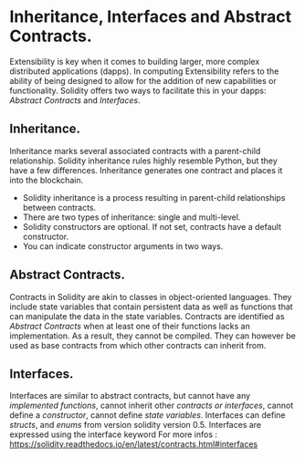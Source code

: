 # Inheritance, Interfaces and Abstract Contracts.

Extensibility is key when it comes to building larger, more complex distributed applications (dapps). In computing Extensibility refers to the ability of being designed to allow for the addition of new capabilities or functionality.
Solidity offers two ways to facilitate this in your dapps: *Abstract Contracts* and *Interfaces*.

## Inheritance.

Inheritance marks several associated contracts with a parent-child relationship. Solidity inheritance rules highly resemble Python, but they have a few differences. Inheritance generates one contract and places it into the blockchain.

 - Solidity inheritance is a process resulting in parent-child relationships between contracts.
 - There are two types of inheritance: single and multi-level.
 - Solidity constructors are optional. If not set, contracts have a default constructor.
 - You can indicate constructor arguments in two ways.

## Abstract Contracts.

Contracts in Solidity are akin to classes in object-oriented languages. They include state variables that contain persistent data as well as functions that can manipulate the data in the state variables. Contracts are identified as *Abstract Contracts* when at least one of their functions lacks an implementation. As a result, they cannot be compiled. They can however be used as base contracts from which other contracts can inherit from.

## Interfaces.

Interfaces are similar to abstract contracts, but cannot have any *implemented functions*, cannot inherit other *contracts or interfaces*, cannot define a *constructor*, cannot define *state variables*.
Interfaces can define *structs*, and *enums* from version solidity version 0.5. 
Interfaces are expressed using the interface keyword
For more infos :
https://solidity.readthedocs.io/en/latest/contracts.html#interfaces


